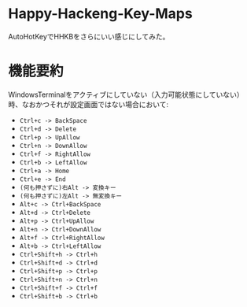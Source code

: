 # Happy-Hackeng-Key-Maps
AutoHotKeyでHHKBをさらにいい感じにしてみた。

# 機能要約
WindowsTerminalをアクティブにしていない（入力可能状態にしていない）時、なおかつそれが設定画面ではない場合において:
- `Ctrl+c -> BackSpace`
- `Ctrl+d -> Delete`
- `Ctrl+p -> UpAllow`
- `Ctrl+n -> DownAllow`
- `Ctrl+f -> RightAllow`
- `Ctrl+b -> LeftAllow`
- `Ctrl+a -> Home`
- `Ctrl+e -> End`
- `(何も押さずに)右Alt -> 変換キー`
- `(何も押さずに)左Alt -> 無変換キー`
- `Alt+c -> Ctrl+BackSpace`
- `Alt+d -> Ctrl+Delete`
- `Alt+p -> Ctrl+UpAllow`
- `Alt+n -> Ctrl+DownAllow`
- `Alt+f -> Ctrl+RightAllow`
- `Alt+b -> Ctrl+LeftAllow`
- `Ctrl+Shift+h -> Ctrl+h`
- `Ctrl+Shift+d -> Ctrl+d`
- `Ctrl+Shift+p -> Ctrl+p`
- `Ctrl+Shift+n -> Ctrl+n`
- `Ctrl+Shift+f -> Ctrl+f`
- `Ctrl+Shift+b -> Ctrl+b`

